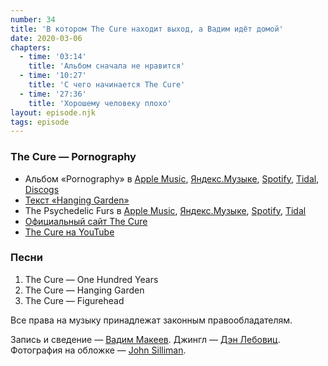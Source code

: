 ```yaml
---
number: 34
title: 'В котором The Cure находит выход, а Вадим идёт домой'
date: 2020-03-06
chapters:
  - time: '03:14'
    title: 'Альбом сначала не нравится'
  - time: '10:27'
    title: 'С чего начинается The Cure'
  - time: '27:36'
    title: 'Хорошему человеку плохо'
layout: episode.njk
tags: episode
---
```


### The Cure — Pornography

- Альбом «Pornography» в
  [Apple Music](https://music.apple.com/album/286646425),
  [Яндекс.Музыке](https://music.yandex.ru/album/3471),
  [Spotify](https://open.spotify.com/album/33TDfmEXufojT6jxgb3BTK),
  [Tidal](https://tidal.com/browse/album/1198392),
  [Discogs](https://www.discogs.com/master/20238)
- [Текст «Hanging Garden»](https://genius.com/The-cure-the-hanging-garden-lyrics)
- The Psychedelic Furs в
  [Apple Music](https://music.apple.com/artist/515449),
  [Яндекс.Музыке](https://music.yandex.ru/artist/183953),
  [Spotify](https://open.spotify.com/artist/0O0lrN34wrcuBenkqlEDZe),
  [Tidal](https://tidal.com/browse/artist/860)
- [Официальный сайт The Cure](https://www.thecure.com/)
- [The Cure на YouTube](https://www.youtube.com/channel/UCL_zMdXdM51oSi5XpxTvRtQ)

### Песни

1. The Cure — One Hundred Years
2. The Cure — Hanging Garden
3. The Cure — Figurehead

Все права на музыку принадлежат законным правообладателям.

Запись и сведение — [Вадим Макеев](https://twitter.com/pepelsbey).
Джингл — [Дэн Лебовиц](https://www.youtube.com/channel/UC38A5qHrlc_Zgua7vL4b96w).
Фотография на обложке — [John Silliman](https://unsplash.com/photos/ZK1HZiMZ2EM).
